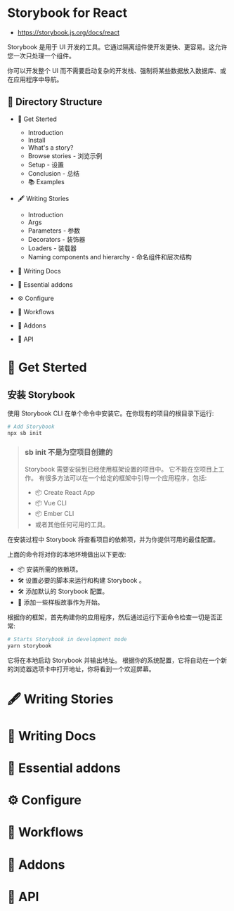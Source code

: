 # Storybook for React

- <https://storybook.js.org/docs/react>

Storybook 是用于 UI 开发的工具。它通过隔离组件使开发更快、更容易。这允许您一次只处理一个组件。

你可以开发整个 UI 而不需要启动复杂的开发栈、强制将某些数据放入数据库、或在应用程序中导航。

## 📂 Directory Structure

- 🚀 Get Sterted

  - Introduction
  - Install
  - What's a story?
  - Browse stories - 浏览示例
  - Setup - 设置
  - Conclusion - 总结
  - 📚 Examples

- 🖋 Writing Stories

  - Introduction
  - Args
  - Parameters - 参数
  - Decorators - 装饰器
  - Loaders - 装载器
  - Naming components and hierarchy - 命名组件和层次结构

- 📖 Writing Docs

- 🧩 Essential addons
- ⚙ Configure
- 🔁 Workflows
- 🔧 Addons
- 🔌 API

# 🚀 Get Sterted

## 安装 Storybook

使用 Storybook CLI 在单个命令中安装它。在你现有的项目的根目录下运行:

```sh
# Add Storybook
npx sb init
```

> ### sb init 不是为空项目创建的
>
> Storybook 需要安装到已经使用框架设置的项目中。
> 它不能在空项目上工作。
> 有很多方法可以在一个给定的框架中引导一个应用程序，包括:
>
> - 📦 Create React App
> - 📦 Vue CLI
> - 📦 Ember CLI
> - 或者其他任何可用的工具。

在安装过程中 Storybook 将查看项目的依赖项，并为你提供可用的最佳配置。

上面的命令将对你的本地环境做出以下更改:

- 📦 安装所需的依赖项。
- 🛠 设置必要的脚本来运行和构建 Storybook 。
- 🛠 添加默认的 Storybook 配置。
- 📝 添加一些样板故事作为开始。

根据你的框架，首先构建你的应用程序，然后通过运行下面命令检查一切是否正常:

```sh
# Starts Storybook in development mode
yarn storybook
```

它将在本地启动 Storybook 并输出地址。
根据你的系统配置，它将自动在一个新的浏览器选项卡中打开地址，你将看到一个欢迎屏幕。

# 🖋 Writing Stories

# 📖 Writing Docs

# 🧩 Essential addons

# ⚙ Configure

# 🔁 Workflows

# 🔧 Addons

# 🔌 API
